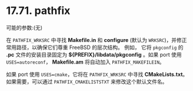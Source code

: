 # 17.71. pathfix

可能的参数:(无)

在 `PATHFIX_WRKSRC` 中寻找 **Makefile.in** 和 **configure** (默认为 `WRKSRC`)，并修正常用路径，以确保它们尊重 FreeBSD 的层次结构。 例如， 它将 `pkgconfig` 的 **.pc** 文件的安装目录固定为 **${PREFIX}/libdata/pkgconfig** 。如果 port 使用 `USES=autoreconf`， **Makefile.am** 将自动加入 `PATHFIX_MAKEFILEIN`。

如果 port 使用 `USES=cmake`，它将在 `PATHFIX_WRKSRC` 中寻找 **CMakeLists.txt**。如果需要，可以通过 `PATHFIX_CMAKELISTSTXT` 来修改这个默认文件名。
